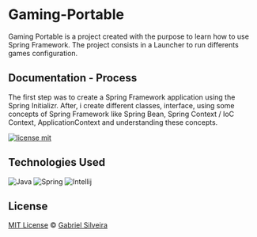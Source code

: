 # Gaming-Portable

Gaming Portable is a project created with the purpose to learn how to use Spring Framework.
The project consists in a Launcher to run differents games configuration.

## Documentation - Process

The first step was to create a Spring Framework application using the Spring Initializr. After, i create different classes, interface, using some concepts of Spring Framework like Spring Bean, Spring Context / IoC Context, ApplicationContext and understanding these concepts. 

[![license mit](https://img.shields.io/badge/license-MIT-blue.svg?style=for-the-badge&labelColor=000)](https://img.shields.io/github/license/akyua/Gaming-Portable)

## Technologies Used

![Java](https://img.shields.io/badge/-Java-black?style=for-the-badge&logo=openjdk)
![Spring](https://img.shields.io/badge/-Spring-black?style=for-the-badge&logo=spring)
![Intellij](https://img.shields.io/badge/-Intellij-black?style=for-the-badge&logo=intellij-idea)

## License

[MIT License](./LICENSE) © [Gabriel Silveira](http://gabrielsilveira.tk/)